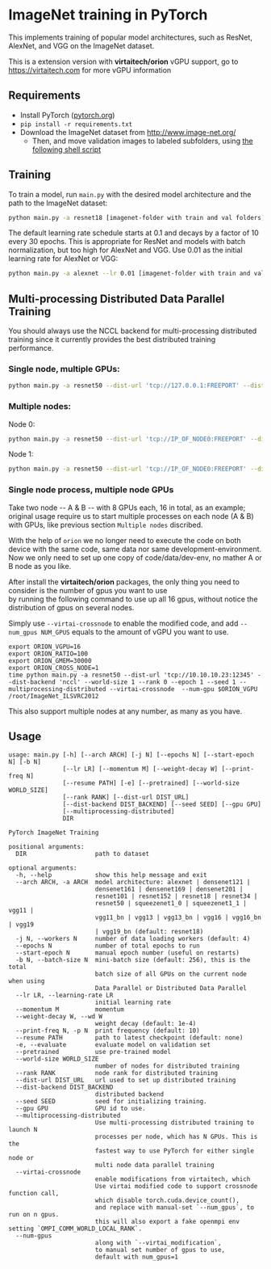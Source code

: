 # ImageNet training in PyTorch

This implements training of popular model architectures, such as ResNet, AlexNet, and VGG on the ImageNet dataset.

This is a extension version with **virtaitech/orion** vGPU support, go to https://virtaitech.com for more vGPU information

## Requirements

- Install PyTorch ([pytorch.org](http://pytorch.org))
- `pip install -r requirements.txt`
- Download the ImageNet dataset from http://www.image-net.org/
    - Then, and move validation images to labeled subfolders, using [the following shell script](https://raw.githubusercontent.com/soumith/imagenetloader.torch/master/valprep.sh)

## Training

To train a model, run `main.py` with the desired model architecture and the path to the ImageNet dataset:

```bash
python main.py -a resnet18 [imagenet-folder with train and val folders]
```

The default learning rate schedule starts at 0.1 and decays by a factor of 10 every 30 epochs. This is appropriate for ResNet and models with batch normalization, but too high for AlexNet and VGG. Use 0.01 as the initial learning rate for AlexNet or VGG:

```bash
python main.py -a alexnet --lr 0.01 [imagenet-folder with train and val folders]
```

## Multi-processing Distributed Data Parallel Training

You should always use the NCCL backend for multi-processing distributed training since it currently provides the best distributed training performance.

### Single node, multiple GPUs:

```bash
python main.py -a resnet50 --dist-url 'tcp://127.0.0.1:FREEPORT' --dist-backend 'nccl' --multiprocessing-distributed --world-size 1 --rank 0 [imagenet-folder with train and val folders]
```

### Multiple nodes:

Node 0:
```bash
python main.py -a resnet50 --dist-url 'tcp://IP_OF_NODE0:FREEPORT' --dist-backend 'nccl' --multiprocessing-distributed --world-size 2 --rank 0 [imagenet-folder with train and val folders]
```

Node 1:
```bash
python main.py -a resnet50 --dist-url 'tcp://IP_OF_NODE0:FREEPORT' --dist-backend 'nccl' --multiprocessing-distributed --world-size 2 --rank 1 [imagenet-folder with train and val folders]
```

### Single node process, multiple node GPUs
Take two node -- A & B -- with 8 GPUs each, 16 in total, as an example; original usage require us to start multiple processes on each node (A & B) with GPUs, like previous section `Multiple nodes` discribed. 

With the help of `orion` we no longer need to execute the code on both device with the same code, same data nor same development-environment. Now we only need to set up one copy of code/data/dev-env, no mather A or B node as you like.

After install the **virtaitech/orion** packages, the only thing you need to consider is the number of gpus you want to use  
by running the following command to use up all 16 gpus, without notice the distribution of gpus on several nodes.

Simply use `--virtai-crossnode` to enable the modified code, and add `--num_gpus NUM_GPUS` equals to the amount of vGPU you want to use. 
```
export ORION_VGPU=16
export ORION_RATIO=100
export ORION_GMEM=30000
export ORION_CROSS_NODE=1
time python main.py -a resnet50 --dist-url 'tcp://10.10.10.23:12345' --dist-backend 'nccl' --world-size 1 --rank 0 --epoch 1 --seed 1 --multiprocessing-distributed --virtai-crossnode  --num-gpu $ORION_VGPU /root/ImageNet_ILSVRC2012
```
This also support multiple nodes at any number, as many as you have.


## Usage

```
usage: main.py [-h] [--arch ARCH] [-j N] [--epochs N] [--start-epoch N] [-b N]
               [--lr LR] [--momentum M] [--weight-decay W] [--print-freq N]
               [--resume PATH] [-e] [--pretrained] [--world-size WORLD_SIZE]
               [--rank RANK] [--dist-url DIST_URL]
               [--dist-backend DIST_BACKEND] [--seed SEED] [--gpu GPU]
               [--multiprocessing-distributed]
               DIR

PyTorch ImageNet Training

positional arguments:
  DIR                   path to dataset

optional arguments:
  -h, --help            show this help message and exit
  --arch ARCH, -a ARCH  model architecture: alexnet | densenet121 |
                        densenet161 | densenet169 | densenet201 |
                        resnet101 | resnet152 | resnet18 | resnet34 |
                        resnet50 | squeezenet1_0 | squeezenet1_1 | vgg11 |
                        vgg11_bn | vgg13 | vgg13_bn | vgg16 | vgg16_bn | vgg19
                        | vgg19_bn (default: resnet18)
  -j N, --workers N     number of data loading workers (default: 4)
  --epochs N            number of total epochs to run
  --start-epoch N       manual epoch number (useful on restarts)
  -b N, --batch-size N  mini-batch size (default: 256), this is the total
                        batch size of all GPUs on the current node when using
                        Data Parallel or Distributed Data Parallel
  --lr LR, --learning-rate LR
                        initial learning rate
  --momentum M          momentum
  --weight-decay W, --wd W
                        weight decay (default: 1e-4)
  --print-freq N, -p N  print frequency (default: 10)
  --resume PATH         path to latest checkpoint (default: none)
  -e, --evaluate        evaluate model on validation set
  --pretrained          use pre-trained model
  --world-size WORLD_SIZE
                        number of nodes for distributed training
  --rank RANK           node rank for distributed training
  --dist-url DIST_URL   url used to set up distributed training
  --dist-backend DIST_BACKEND
                        distributed backend
  --seed SEED           seed for initializing training.
  --gpu GPU             GPU id to use.
  --multiprocessing-distributed
                        Use multi-processing distributed training to launch N
                        processes per node, which has N GPUs. This is the
                        fastest way to use PyTorch for either single node or
                        multi node data parallel training
  --virtai-crossnode
                        enable modifications from virtaitech, which 
                        Use virtai modified code to support crossnode function call,
                        which disable torch.cuda.device_count(),
                        and replace with manual-set `--num_gpus`, to run on n gpus.
                        this will also export a fake openmpi env setting `OMPI_COMM_WORLD_LOCAL_RANK`.
  --num-gpus
                        along with `--virtai_modification`,
                        to manual set number of gpus to use,
                        default with num_gpus=1
```
